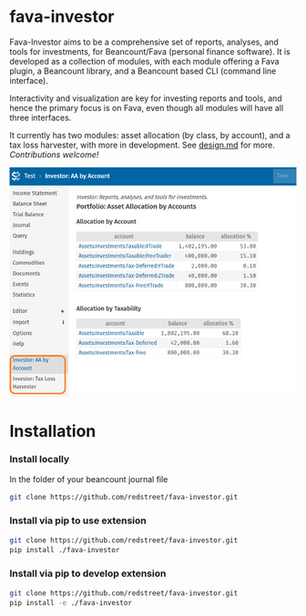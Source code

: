 # fava-investor

Fava-Investor aims to be a comprehensive set of reports, analyses, and tools for
investments, for Beancount/Fava (personal finance software). It is developed as a
collection of modules, with each module offering a Fava plugin, a Beancount library, and
a Beancount based CLI (command line interface).

Interactivity and visualization are key for investing reports and tools, and hence the
primary focus is on Fava, even though all modules will have all three interfaces.

It currently has two modules: asset allocation (by class, by account), and a tax loss
harvester, with more in development.  See [design.md](design.md) for more.
*Contributions welcome!*

![Screenshot](./screenshot.png)

# Installation

### Install locally

In the folder of your beancount journal file
```bash
git clone https://github.com/redstreet/fava-investor.git
```

### Install via pip to use extension
```bash
git clone https://github.com/redstreet/fava-investor.git
pip install ./fava-investor
```

### Install via pip to develop extension
```bash
git clone https://github.com/redstreet/fava-investor.git
pip install -e ./fava-investor
```
